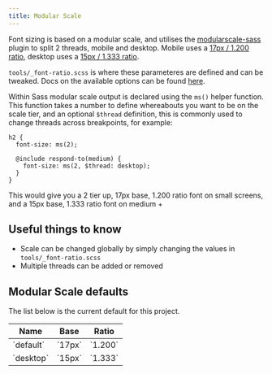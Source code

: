 ```yaml
---
title: Modular Scale
---
```


Font sizing is based on a modular scale, and utilises the [modularscale-sass](https://github.com/modularscale/modularscale-sass) plugin to split 2 threads, mobile and desktop. Mobile uses a [17px / 1.200 ratio](http://www.modularscale.com/?17&px&1.200), desktop uses a [15px / 1.333 ratio](http://www.modularscale.com/?15&px&1.333).  

`tools/_font-ratio.scss` is where these parameteres are defined and can be tweaked. Docs on the available options can be found [here](https://github.com/modularscale/modularscale-sass).

Within Sass modular scale output is declared using the `ms()` helper function. This function takes a number to define whereabouts you want to be on the scale tier, and an optional `$thread` definition, this is commonly used to change threads across breakpoints, for example:

```
h2 {
  font-size: ms(2);

  @include respond-to(medium) {
    font-size: ms(2, $thread: desktop);
  }
}
```

This would give you a 2 tier up, 17px base, 1.200 ratio font on small screens, and a 15px base, 1.333 ratio font on medium +

## Useful things to know

- Scale can be changed globally by simply changing the values in `tools/_font-ratio.scss`
- Multiple threads can be added or removed 


## Modular Scale defaults

The list below is the current default for this project.

<table>
<thead>
<th>Name</th>
<th>Base</th>
<th>Ratio</th>
</thead>
<tbody>
    <tr>
        <td>`default`</td>
        <td>`17px`</td>
        <td>`1.200`</td>
    <tr>
    <tr>
        <td>`desktop`</td>
        <td>`15px`</td>
        <td>`1.333`</td>
    <tr>
</tr>
</table>
